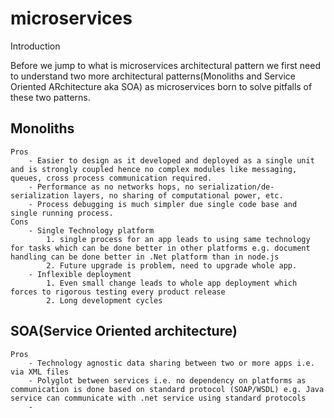 # microservices
Introduction

Before we jump to what is microservices architectural pattern we first need to understand two more architectural patterns(Monoliths and Service Oriented ARchitecture aka SOA) as microservices born to solve pitfalls of these two patterns.  
 
 ## Monoliths
	Pros	
		- Easier to design as it developed and deployed as a single unit and is strongly coupled hence no complex modules like messaging, queues, cross process communication required. 
        - Performance as no networks hops, no serialization/de-serialization layers, no sharing of computational power, etc.
        - Process debugging is much simpler due single code base and single running process.
	Cons
		- Single Technology platform
			1. single process for an app leads to using same technology for tasks which can be done better in other platforms e.g. document handling can be done better in .Net platform than in node.js
			2. Future upgrade is problem, need to upgrade whole app.
		- Inflexible deployment
			1. Even small change leads to whole app deployment which forces to rigorous testing every product release
			2. Long development cycles
		
 ## SOA(Service Oriented architecture)
	Pros
		- Technology agnostic data sharing between two or more apps i.e. via XML files
		- Polyglot between services i.e. no dependency on platforms as communication is done based on standard protocol (SOAP/WSDL) e.g. Java service can communicate with .net service using standard protocols
        - 